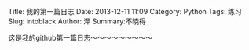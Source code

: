 Title: 我的第一篇日志
Date: 2013-12-11 11:09
Category: Python
Tags: 练习
Slug: intoblack
Author: 泽
Summary:不晓得


这是我的github第一篇日志～～～～～～～～～
